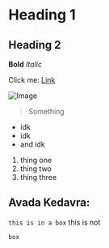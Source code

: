 # Heading 1 #
## Heading 2 ##
**Bold** 
*Italic*

Click me: [Link](https://www.youtube.com/watch?v=dQw4w9WgXcQ)

![Image](https://www.pngitem.com/pimgs/m/169-1698529_ferret-png-picture-white-and-gray-ferret-transparent.png)

> Something 

* idk 
* idk 
* and idk

1. thing one
2. thing two
3. thing three

Avada Kedavra: 
---

`this is in a box` this is not

```
box
```
